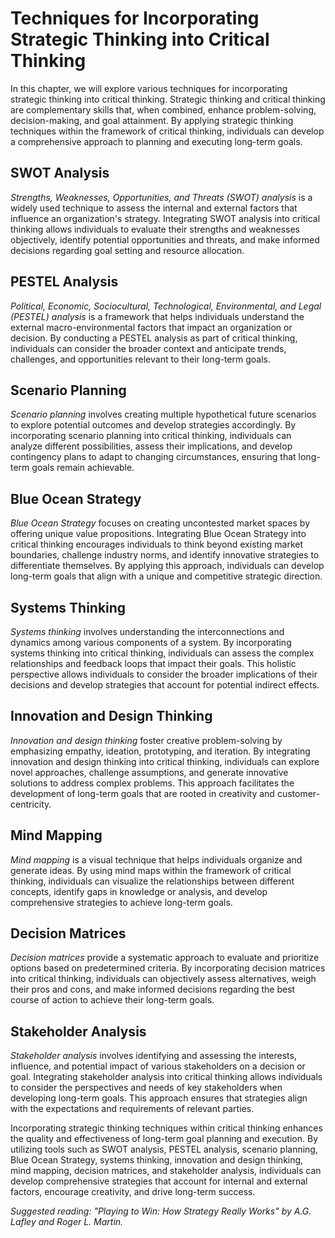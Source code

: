 Techniques for Incorporating Strategic Thinking into Critical Thinking
==================================================================================

In this chapter, we will explore various techniques for incorporating strategic thinking into critical thinking. Strategic thinking and critical thinking are complementary skills that, when combined, enhance problem-solving, decision-making, and goal attainment. By applying strategic thinking techniques within the framework of critical thinking, individuals can develop a comprehensive approach to planning and executing long-term goals.

SWOT Analysis
-------------

*Strengths, Weaknesses, Opportunities, and Threats (SWOT) analysis* is a widely used technique to assess the internal and external factors that influence an organization's strategy. Integrating SWOT analysis into critical thinking allows individuals to evaluate their strengths and weaknesses objectively, identify potential opportunities and threats, and make informed decisions regarding goal setting and resource allocation.

PESTEL Analysis
---------------

*Political, Economic, Sociocultural, Technological, Environmental, and Legal (PESTEL) analysis* is a framework that helps individuals understand the external macro-environmental factors that impact an organization or decision. By conducting a PESTEL analysis as part of critical thinking, individuals can consider the broader context and anticipate trends, challenges, and opportunities relevant to their long-term goals.

Scenario Planning
-----------------

*Scenario planning* involves creating multiple hypothetical future scenarios to explore potential outcomes and develop strategies accordingly. By incorporating scenario planning into critical thinking, individuals can analyze different possibilities, assess their implications, and develop contingency plans to adapt to changing circumstances, ensuring that long-term goals remain achievable.

Blue Ocean Strategy
-------------------

*Blue Ocean Strategy* focuses on creating uncontested market spaces by offering unique value propositions. Integrating Blue Ocean Strategy into critical thinking encourages individuals to think beyond existing market boundaries, challenge industry norms, and identify innovative strategies to differentiate themselves. By applying this approach, individuals can develop long-term goals that align with a unique and competitive strategic direction.

Systems Thinking
----------------

*Systems thinking* involves understanding the interconnections and dynamics among various components of a system. By incorporating systems thinking into critical thinking, individuals can assess the complex relationships and feedback loops that impact their goals. This holistic perspective allows individuals to consider the broader implications of their decisions and develop strategies that account for potential indirect effects.

Innovation and Design Thinking
------------------------------

*Innovation and design thinking* foster creative problem-solving by emphasizing empathy, ideation, prototyping, and iteration. By integrating innovation and design thinking into critical thinking, individuals can explore novel approaches, challenge assumptions, and generate innovative solutions to address complex problems. This approach facilitates the development of long-term goals that are rooted in creativity and customer-centricity.

Mind Mapping
------------

*Mind mapping* is a visual technique that helps individuals organize and generate ideas. By using mind maps within the framework of critical thinking, individuals can visualize the relationships between different concepts, identify gaps in knowledge or analysis, and develop comprehensive strategies to achieve long-term goals.

Decision Matrices
-----------------

*Decision matrices* provide a systematic approach to evaluate and prioritize options based on predetermined criteria. By incorporating decision matrices into critical thinking, individuals can objectively assess alternatives, weigh their pros and cons, and make informed decisions regarding the best course of action to achieve their long-term goals.

Stakeholder Analysis
--------------------

*Stakeholder analysis* involves identifying and assessing the interests, influence, and potential impact of various stakeholders on a decision or goal. Integrating stakeholder analysis into critical thinking allows individuals to consider the perspectives and needs of key stakeholders when developing long-term goals. This approach ensures that strategies align with the expectations and requirements of relevant parties.

Incorporating strategic thinking techniques within critical thinking enhances the quality and effectiveness of long-term goal planning and execution. By utilizing tools such as SWOT analysis, PESTEL analysis, scenario planning, Blue Ocean Strategy, systems thinking, innovation and design thinking, mind mapping, decision matrices, and stakeholder analysis, individuals can develop comprehensive strategies that account for internal and external factors, encourage creativity, and drive long-term success.

*Suggested reading: "Playing to Win: How Strategy Really Works" by A.G. Lafley and Roger L. Martin.*
